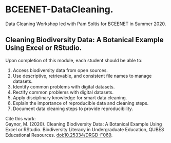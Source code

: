 # BCEENET-DataCleaning. 
Data Cleaning Workshop led with Pam Soltis for BCEENET in Summer 2020.   


## Cleaning Biodiversity Data: A Botanical Example Using Excel or RStudio. 

Upon completion of this module, each student should be able to:  

  1. Access biodiversity data from open sources.  
  2. Use descriptive, retrievable, and consistent file names to manage datasets.  
  3. Identify common problems with digital datasets. 
  4. Rectify common problems with digital datasets. 
  5. Apply disciplinary knowledge for smart data cleaning.         
  6. Explain the importance of reproducible data and cleaning steps.   
  7. Document data cleaning steps to provide reproducibility.   



Cite this work:    
Gaynor, M. (2020). Cleaning Biodiversity Data: A Botanical Example Using Excel or RStudio. Biodiversity Literacy in Undergraduate Education, QUBES Educational Resources. [doi:10.25334/DRGD-F069](https://qubeshub.org/publications/1964/1).  
